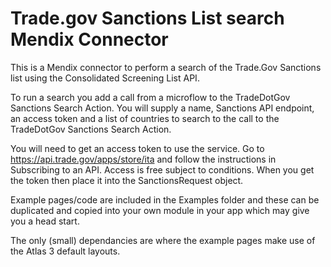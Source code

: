 # Trade.gov Sanctions List search Mendix Connector

This is a Mendix connector to perform a search of the Trade.Gov Sanctions list using the Consolidated Screening List API.

To run a search you add a call from a microflow to the TradeDotGov Sanctions Search Action. You will supply a name, Sanctions API endpoint, an access token and a list of countries to search to the call to the TradeDotGov Sanctions Search Action.

You will need to get an access token to use the service. Go to https://api.trade.gov/apps/store/ita and follow the instructions in Subscribing to an API. Access is free subject to conditions. When you get the token then place it into the SanctionsRequest object.

Example pages/code are included in the Examples folder and these can be duplicated and copied into your own module in your app which may give you a head start.

The only (small) dependancies are where the example pages make use of the Atlas 3 default layouts.
